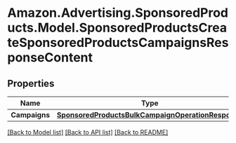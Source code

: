 # Amazon.Advertising.SponsoredProducts.Model.SponsoredProductsCreateSponsoredProductsCampaignsResponseContent

## Properties

Name | Type | Description | Notes
------------ | ------------- | ------------- | -------------
**Campaigns** | [**SponsoredProductsBulkCampaignOperationResponse**](SponsoredProductsBulkCampaignOperationResponse.md) |  | 

[[Back to Model list]](../README.md#documentation-for-models) [[Back to API list]](../README.md#documentation-for-api-endpoints) [[Back to README]](../README.md)

